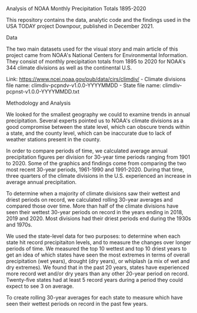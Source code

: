 Analysis of NOAA Monthly Precipitation Totals 1895-2020

This repository contains the data, analytic code and the findings used in the USA TODAY project Downpour, published in December 2021. 

Data

The two main datasets used for the visual story and main article of this project came from NOAA's National Centers for Environmental Information. They consist of monthly precipitation totals from 1895 to 2020 for NOAA's 344 climate divisions as well as the continental U.S.

Link: https://www.ncei.noaa.gov/pub/data/cirs/climdiv/
	- Climate divisions file name: climdiv-pcpndv-v1.0.0-YYYYMMDD
	- State file name: climdiv-pcpnst-v1.0.0-YYYYMMDD.txt

Methodology and Analysis

We looked for the smallest geography we could to examine trends in annual precipitation. Several experts pointed us to NOAA's climate divisions as a good compromise between the state level, which can obscure trends within a state, and the county level, which can be inaccurate due to lack of weather stations present in the county.

In order to compare periods of time, we calculated average annual precipitation figures per division for 30-year time periods ranging from 1901 to 2020. Some of the graphics and findings come from comparing the two most recent 30-year periods, 1961-1990 and 1991-2020. During that time, three quarters of the climate divisions in the U.S. experienced an increase in average annual precipitation. 

To determine when a majority of climate divisions saw their wettest and driest periods on record, we calculated rolling 30-year averages and compared those over time. More than half of the climate divisions have seen their wettest 30-year periods on record in the years ending in 2018, 2019 and 2020. Most divisions had their driest periods end during the 1930s and 1970s. 

We used the state-level data for two purposes: to determine when each state hit record precipitaiton levels, and to measure the changes over longer periods of time. We measured the top 10 wettest and top 10 driest years to get an idea of which states have seen the most extremes in terms of overall precipitation (wet years), drought (dry years), or whiplash (a mix of wet and dry extremes). We found that in the past 20 years, states have experienced more record wet and/or dry years than any other 20-year period on record. Twenty-five states had at least 5 record years during a period they could expect to see 3 on average. 

To create rolling 30-year averages for each state to measure which have seen their wettest periods on record in the past few years.